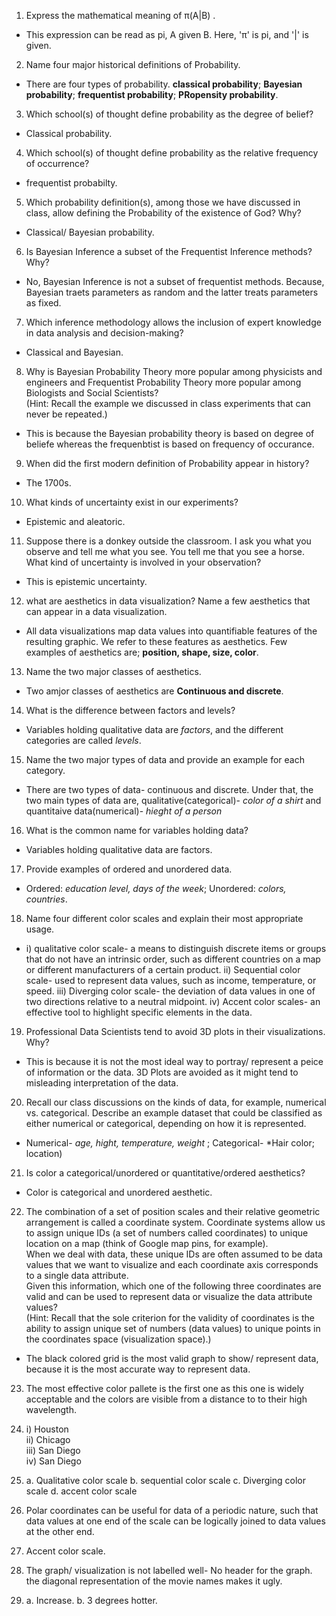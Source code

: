 1. Express the mathematical meaning of π(A|B) .  
- This expression can be read as pi, A given B. Here, 'π' is pi, and '|' is given.  

2. Name four major historical definitions of Probability.  
- There are four types of probability. **classical probability**; **Bayesian probability**; **frequentist probability**; **PRopensity probability**.  

3. Which school(s) of thought define probability as the degree of belief?  
- Classical probability.  

4. Which school(s) of thought define probability as the relative frequency of occurrence?  
- frequentist probabilty.  

5. Which probability definition(s), among those we have discussed in class, allow defining the Probability of the existence of God? Why?  
- Classical/ Bayesian probability.  

6. Is Bayesian Inference a subset of the Frequentist Inference methods? Why?  
- No, Bayesian Inference is not a subset of frequentist methods. Because, Bayesian traets parameters as random and the latter treats parameters as fixed.  

7. Which inference methodology allows the inclusion of expert knowledge in data analysis and decision-making?  
- Classical and Bayesian.  

8. Why is Bayesian Probability Theory more popular among physicists and engineers and Frequentist Probability Theory more popular among Biologists and Social Scientists?  
(Hint: Recall the example we discussed in class experiments that can never be repeated.)  
- This is because the Bayesian probability theory is based on degree of beliefe whereas the frequenbtist is based on frequency of occurance.  

9. When did the first modern definition of Probability appear in history?  
- The 1700s.  

10. What kinds of uncertainty exist in our experiments?  
- Epistemic and aleatoric.  

11. Suppose there is a donkey outside the classroom. I ask you what you observe and tell me what you see. You tell me that you see a horse. What kind of uncertainty is involved in your observation?  
- This is epistemic uncertainty. 

12. what are aesthetics in data visualization? Name a few aesthetics that can appear in a data visualization.  
- All data visualizations map data values into quantifiable features of the resulting graphic. We refer to these features as aesthetics. Few examples of aesthetics are; **position, shape, size, color**.  

13. Name the two major classes of aesthetics.  
- Two amjor classes of aesthetics are **Continuous and discrete**.  

14. What is the difference between factors and levels?  
- Variables holding qualitative data are *factors*, and the different categories are called *levels*.   

15. Name the two major types of data and provide an example for each category.  
- There are two types of data- continuous and discrete. Under that, the two main types of data are, qualitative(categorical)- *color of a shirt* and quantitaive data(numerical)- *hieght of a person*  

16. What is the common name for variables holding data?  
- Variables holding qualitative data are factors.  

17. Provide examples of ordered and unordered data.          
- Ordered: *education level, days of the week*; Unordered: *colors, countries*.    

18. Name four different color scales and explain their most appropriate usage.  
- i) qualitative color scale- a means to distinguish discrete items or groups that do not have an intrinsic order, such as different countries on a map or different manufacturers of a certain product.
ii) Sequential color scale- used to represent data values, such as income, temperature, or speed.
iii) Diverging color scale- the deviation of data values in one of two directions relative to a neutral midpoint.
iv) Accent color scales- an effective tool to highlight specific elements in the data.  

19. Professional Data Scientists tend to avoid 3D plots in their visualizations. Why?  
- This is because it is not the most ideal way to portray/ represent a peice of information or the data. 3D Plots are avoided as it might tend to misleading interpretation of the data.   

20. Recall our class discussions on the kinds of data, for example, numerical vs. categorical. Describe an example dataset that could be classified as either numerical or categorical, depending on how it is represented.  
- Numerical- *age, hight, temperature, weight* ; Categorical- *Hair color; location)  

21. Is color a categorical/unordered or quantitative/ordered aesthetics?    
- Color is categorical and unordered aesthetic.  

22. The combination of a set of position scales and their relative geometric arrangement is called a coordinate system. Coordinate systems allow us to assign unique IDs (a set of numbers called coordinates) to unique location on a map (think of Google map pins, for example).    
When we deal with data, these unique IDs are often assumed to be data values that we want to visualize and each coordinate axis corresponds to a single data attribute.  
Given this information, which one of the following three coordinates are valid and can be used to represent data or visualize the data attribute values?  
(Hint: Recall that the sole criterion for the validity of coordinates is the ability to assign unique set of numbers (data values) to unique points in the coordinates space (visualization space).)  
- The black colored grid is the most valid graph to show/ represent data, because it is the most accurate way to represent data.

23. The most effective color pallete is the first one as this one is widely acceptable and the colors are visible from a distance to to their high wavelength.

24. i) Houston  
  ii) Chicago  
  iii) San Diego  
  iv) San Diego  

25. a. Qualitative color scale
  b. sequential color scale
  c. Diverging color scale
  d. accent color scale

26. Polar coordinates can be useful for data of a periodic nature, such that data values at one end of the scale can be logically
joined to data values at the other end.

27. Accent color scale.

28. The graph/ visualization is not labelled well- No header for the graph. the diagonal representation of the movie names makes it ugly. 

29. a. Increase.
    b. 3 degrees hotter. 

